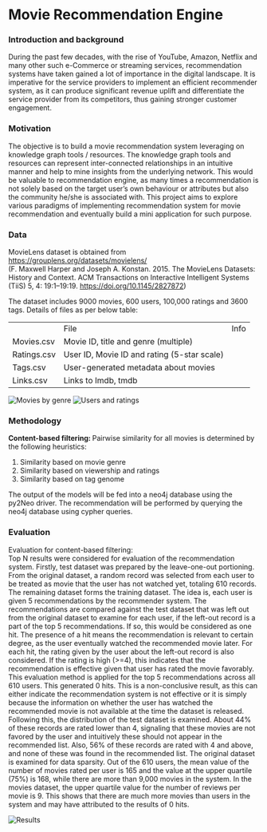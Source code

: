 # Movie Recommendation Engine

### Introduction and background
During the past few decades, with the rise of YouTube, Amazon, Netflix and many other such e-Commerce or streaming services, recommendation systems have taken gained a lot of importance in the digital landscape.
It is imperative for the service providers to implement an efficient recommender system, as it can produce significant revenue uplift and differentiate the service provider from its competitors, thus gaining stronger customer engagement.

### Motivation
The objective is to build a movie recommendation system leveraging on knowledge graph tools / resources.
The knowledge graph tools and resources can represent inter-connected relationships in an intuitive manner and help to mine insights from the underlying network. This would be valuable to recommendation engine, as many times a recommendation is not solely based on the target user’s own behaviour or attributes but also the community he/she is associated with.
This project aims to explore various paradigms of implementing recommendation system for movie recommendation and eventually build a mini application for such purpose.

### Data
MovieLens dataset is obtained from https://grouplens.org/datasets/movielens/ <br>
(F. Maxwell Harper and Joseph A. Konstan. 2015. The MovieLens Datasets: History and Context. ACM Transactions on Interactive Intelligent Systems (TiiS) 5, 4: 19:1–19:19. https://doi.org/10.1145/2827872)

The dataset includes 9000 movies, 600 users, 100,000 ratings and 3600 tags. Details of files as per below table:

<table>
<th><td>File</td><td>Info</td></th>
<tr><td>Movies.csv</td><td>Movie ID, title and genre (multiple)</td></tr>
<tr><td>Ratings.csv</td><td>User ID, Movie ID and rating (5-star scale)</td></tr>
<tr><td>Tags.csv</td><td>User-generated metadata about movies</td></tr>
<tr><td>Links.csv</td><td>Links to Imdb, tmdb</td></tr>
</table>


![Movies by genre](https://github.com/NithyaKrishnamoorthy/KnowledgeGraph/blob/master/images/movies_genre.PNG)
![Users and ratings](https://github.com/NithyaKrishnamoorthy/KnowledgeGraph/blob/master/images/user_ratings.PNG)

### Methodology

<b>Content-based filtering: </b> Pairwise similarity for all movies is determined by the following heuristics:
<ol>
	<li>Similarity based on movie genre</li> 
	<li>Similarity based on viewership and ratings</li> 
	<li>Similarity based on tag genome</li> 
</ol>

The output of the models will be fed into a neo4j database using the py2Neo driver. The recommendation will be performed by querying the neo4j database using cypher queries.

### Evaluation
Evaluation for content-based filtering:<br>
Top N results were considered for evaluation of the recommendation system.
Firstly, test dataset was prepared by the leave-one-out portioning. From the original dataset, a random record was selected from each user to be treated as movie that the user has not watched yet, totaling 610 records. The remaining dataset forms the training dataset.
The idea is, each user is given 5 recommendations by the recommender system. The recommendations are compared against the test dataset that was left out from the original dataset to examine for each user, if the left-out record is a part of the top 5 recommendations. If so, this would be considered as one hit. The presence of a hit means the recommendation is relevant to certain degree, as the user eventually watched the recommended movie later. 
For each hit, the rating given by the user about the left-out record is also considered. If the rating is high (>=4), this indicates that the recommendation is effective given that user has rated the movie favorably.
This evaluation method is applied for the top 5 recommendations across all 610 users. This generated 0 hits. This is a non-conclusive result, as this can either indicate the recommendation system is not effective or it is simply because the information on whether the user has watched the recommended movie is not available at the time the dataset is released.
Following this, the distribution of the test dataset is examined. About 44% of these records are rated lower than 4, signaling that these movies are not favored by the user and intuitively these should not appear in the recommended list. Also, 56% of these records are rated with 4 and above, and none of these was found in the recommended list. 
The original dataset is examined for data sparsity. Out of the 610 users, the mean value of the number of movies rated per user is 165 and the value at the upper quartile (75%) is 168, while there are more than 9,000 movies in the system. 
In the movies dataset, the upper quartile value for the number of reviews per movie is 9. This shows that there are much more movies than users in the system and may have attributed to the results of 0 hits.

![Results](https://github.com/NithyaKrishnamoorthy/KnowledgeGraph/blob/master/images/Result.PNG)

